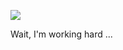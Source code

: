 ![](https://img03.sogoucdn.com/app/a/100520146/e528a98d1d059d43241005b30d0d4700)

Wait, I'm working hard ...

